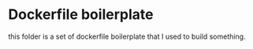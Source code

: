 # Dockerfile boilerplate

this folder is a set of dockerfile boilerplate that I used to build something.